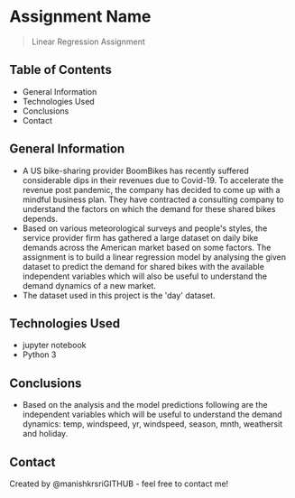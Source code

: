 # Assignment Name
>Linear Regression Assignment


## Table of Contents
* General Information
* Technologies Used
* Conclusions
* Contact

<!-- You can include any other section that is pertinent to your problem -->

## General Information
- A US bike-sharing provider BoomBikes has recently suffered considerable dips in their revenues due to Covid-19. To accelerate the revenue post pandemic, the company has decided to come up with a mindful business plan. They have contracted a consulting company to understand the factors on which the demand for these shared bikes depends.
- Based on various meteorological surveys and people's styles, the service provider firm has gathered a large dataset on daily bike demands across the American market based on some factors. The assignment is to build a linear regression model by analysing the given dataset to predict the demand for shared bikes with the available independent variables which will also be useful to understand the demand dynamics of a new market.  
- The dataset used in this project is the 'day' dataset.

## Technologies Used
- jupyter notebook
- Python 3

<!-- As the libraries versions keep on changing, it is recommended to mention the version of library used in this project -->
 
## Conclusions
- Based on the analysis and the model predictions following are the independent variables which will be useful to understand the demand dynamics:
  temp, windspeed, yr, windspeed, season, mnth, weathersit and holiday.

## Contact
Created by @manishkrsriGITHUB - feel free to contact me!


<!-- Optional -->
<!-- ## License -->
<!-- This project is open source and available under the [... License](). -->

<!-- You don't have to include all sections - just the one's relevant to your project -->
